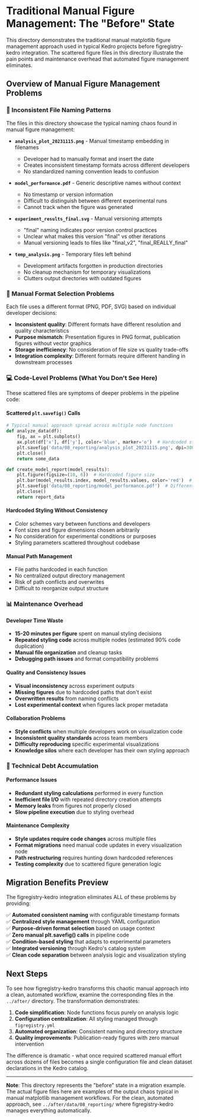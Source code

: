 # Traditional Manual Figure Management: The "Before" State

This directory demonstrates the traditional manual matplotlib figure management approach used in typical Kedro projects before figregistry-kedro integration. The scattered figure files in this directory illustrate the pain points and maintenance overhead that automated figure management eliminates.

## Overview of Manual Figure Management Problems

### 📁 Inconsistent File Naming Patterns

The files in this directory showcase the typical naming chaos found in manual figure management:

- **`analysis_plot_20231115.png`** - Manual timestamp embedding in filenames
  - Developer had to manually format and insert the date
  - Creates inconsistent timestamp formats across different developers
  - No standardized naming convention leads to confusion

- **`model_performance.pdf`** - Generic descriptive names without context
  - No timestamp or version information
  - Difficult to distinguish between different experimental runs
  - Cannot track when the figure was generated

- **`experiment_results_final.svg`** - Manual versioning attempts
  - "final" naming indicates poor version control practices
  - Unclear what makes this version "final" vs other iterations
  - Manual versioning leads to files like "final_v2", "final_REALLY_final"

- **`temp_analysis.png`** - Temporary files left behind
  - Development artifacts forgotten in production directories
  - No cleanup mechanism for temporary visualizations
  - Clutters output directories with outdated figures

### 🔧 Manual Format Selection Problems

Each file uses a different format (PNG, PDF, SVG) based on individual developer decisions:

- **Inconsistent quality**: Different formats have different resolution and quality characteristics
- **Purpose mismatch**: Presentation figures in PNG format, publication figures without vector graphics
- **Storage inefficiency**: No consideration of file size vs quality trade-offs
- **Integration complexity**: Different formats require different handling in downstream processes

### 💻 Code-Level Problems (What You Don't See Here)

These scattered files are symptoms of deeper problems in the pipeline code:

#### Scattered `plt.savefig()` Calls
```python
# Typical manual approach spread across multiple node functions
def analyze_data(df):
    fig, ax = plt.subplots()
    ax.plot(df['x'], df['y'], color='blue', marker='o')  # Hardcoded style
    plt.savefig('data/08_reporting/analysis_plot_20231115.png', dpi=300, bbox_inches='tight')
    plt.close()
    return some_data

def create_model_report(model_results):
    plt.figure(figsize=(10, 6))  # Hardcoded figure size
    plt.bar(model_results.index, model_results.values, color='red')  # Hardcoded style
    plt.savefig('data/08_reporting/model_performance.pdf')  # Different format, different path
    plt.close()
    return report_data
```

#### Hardcoded Styling Without Consistency
- Color schemes vary between functions and developers
- Font sizes and figure dimensions chosen arbitrarily
- No consideration for experimental conditions or purposes
- Styling parameters scattered throughout codebase

#### Manual Path Management
- File paths hardcoded in each function
- No centralized output directory management
- Risk of path conflicts and overwrites
- Difficult to reorganize output structure

### 📊 Maintenance Overhead

#### Developer Time Waste
- **15-20 minutes per figure** spent on manual styling decisions
- **Repeated styling code** across multiple nodes (estimated 90% code duplication)
- **Manual file organization** and cleanup tasks
- **Debugging path issues** and format compatibility problems

#### Quality and Consistency Issues
- **Visual inconsistency** across experiment outputs
- **Missing figures** due to hardcoded paths that don't exist
- **Overwritten results** from naming conflicts
- **Lost experimental context** when figures lack proper metadata

#### Collaboration Problems
- **Style conflicts** when multiple developers work on visualization code
- **Inconsistent quality standards** across team members
- **Difficulty reproducing** specific experimental visualizations
- **Knowledge silos** where each developer has their own styling approach

### 🔄 Technical Debt Accumulation

#### Performance Issues
- **Redundant styling calculations** performed in every function
- **Inefficient file I/O** with repeated directory creation attempts
- **Memory leaks** from figures not properly closed
- **Slow pipeline execution** due to styling overhead

#### Maintenance Complexity
- **Style updates require code changes** across multiple files
- **Format migrations** need manual code updates in every visualization node
- **Path restructuring** requires hunting down hardcoded references
- **Testing complexity** due to scattered figure generation logic

## Migration Benefits Preview

The figregistry-kedro integration eliminates ALL of these problems by providing:

✅ **Automated consistent naming** with configurable timestamp formats  
✅ **Centralized style management** through YAML configuration  
✅ **Purpose-driven format selection** based on usage context  
✅ **Zero manual plt.savefig() calls** in pipeline code  
✅ **Condition-based styling** that adapts to experimental parameters  
✅ **Integrated versioning** through Kedro's catalog system  
✅ **Clean code separation** between analysis logic and visualization styling  

## Next Steps

To see how figregistry-kedro transforms this chaotic manual approach into a clean, automated workflow, examine the corresponding files in the `../after/` directory. The transformation demonstrates:

1. **Code simplification**: Node functions focus purely on analysis logic
2. **Configuration centralization**: All styling managed through `figregistry.yml`
3. **Automated organization**: Consistent naming and directory structure
4. **Quality improvements**: Publication-ready figures with zero manual intervention

The difference is dramatic - what once required scattered manual effort across dozens of files becomes a single configuration file and clean dataset declarations in the Kedro catalog.

---

**Note**: This directory represents the "before" state in a migration example. The actual figure files here are examples of the output chaos typical in manual matplotlib management workflows. For the clean, automated approach, see `../after/data/08_reporting/` where figregistry-kedro manages everything automatically.